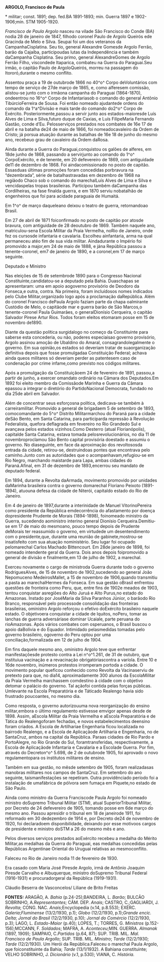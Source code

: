 **ARGOLO, Francisco de Paula**

\* militar; const. 1891; dep. fed.BA 1891-1893; min. Guerra 1897 e
1902-1906;min. STM 1905-1920.

*Francisco de Paula Argolo* nasceu na vilade São Francisco do Conde (BA)
nodia 28 de janeiro de 1847, filhodo coronel Paulo de Argolo Queirós ede
Gracinda de Melo e Silva. Seupai foi um dos veteranos da
CampanhaCisplatina. Seu tio, general Alexandre Gomesde Argolo Ferrão,
barão da Cajaíba, participoudas lutas da Independência e também
daCampanha Cisplatina. Seu primo, general AlexandreGomes de Argolo
Ferrão Filho, viscondede Itaparica, combateu na Guerra do Paraguai.Seu
irmão, o capitão Paulo de ArgoloQueirós, morreu na passagem do
Itororó,durante o mesmo conflito.

Assentou praça a 19 de outubrode 1866 no 40^o^ Corpo deVoluntários com
tempo de serviço de 27de março de 1865, e, como alferesem comissão,
alistou-se junto com o irmãona campanha do Paraguai (1864-1870),
ondeentrou no 16^o^ Corpo de Infantariasob o comando do general Antônio
TibúrcioFerreira de Sousa. Foi então nomeado ajudantede ordens do
comando da 1^a^Divisão e mais tarde do comando do2^o^ Corpo de Exército.
Posteriormente,passou a servir junto aos estados-maioresde Luís Alves de
Lima e Silva,futuro duque de Caxias, e Luís FilipeMaria Fernando Gastão,
conde d’Eu. Pelosserviços prestados nos combates de 16e 17 de abril e na
batalha de24 de maio de 1866, foi nomeadocavaleiro da Ordem de Cristo;
já porsua atuação durante as batalhas de 16e 18 de junho do mesmo ano,
recebeuo grau de cavaleiro da Ordem daRosa.

Ainda durante a Guerra do Paraguai,conquistou os galões de alferes, em
18de junho de 1868, passando a servirjunto ao comando do 1^o^
CorpoExército, e de tenente, em 20 defevereiro de 1869, com antiguidade
de11 de dezembro de 1868. Foi aindacomissionado no posto de capitão.
Essasduas últimas promoções foram concedidas porbravura na “dezembrada”,
série de batalhastravadas em dezembro de 1968 na regiãodo Chaco sob o
comando do marechalLuís Alves de Lima e Silva e vencidaspelas tropas
brasileiras. Participou também daCampanha das Cordilheiras, na fase
finalda guerra, e em 1870 serviu nobatalhão de engenheiros que foi para
acidade paraguaia de Humaitá.

Em 1^o^ de março daqueleano deixou o teatro de guerra, retornandoao
Brasil.

Em 27 de abril de 1871 foiconfirmado no posto de capitão por atosde
bravura, com antiguidade de 28 deoutubro de 1869. Também naquele ano,
matriculou-sena Escola Militar da Praia Vermelha, noRio de Janeiro, onde
fez os cursosde infantaria e cavalaria. Escolheu ainfantaria, arma na
qual permaneceu atéo fim de sua vida militar. Aindadurante o Império foi
promovido a major,em 24 de maio de 1888, e jána República passou a
tenente-coronel, em7 de janeiro de 1890, e a coronel,em 17 de março
seguinte.

Deputado e Ministro

Nas eleições de 15 de setembrode 1890 para o Congresso Nacional
Constituinte,candidatou-se a deputado pela Bahia. Duaschapas se
apresentaram: uma em apoio aogoverno provisório de Deodoro da Fonseca,e
outra, contra. Na primeira, foram incluídosos nomes indicados pelo Clube
Militar,organizado logo após a proclamação daRepública. Além do coronel
Francisco dePaula Argolo faziam parte da chapa oalmirante Custódio de
Melo, o capitãode mar e guerra barão de São Marcos,o tenente-coronel
Paula Guimarães, o generalDionísio Cerqueira, o capitão Salvador Pirese
Artur Rios. Todos foram eleitos etomaram posse em 15 de novembro de1890.

Diante da questão política surgidalogo no começo da Constituinte para
saberse esta concederia, ou não, poderes especiaisao governo provisório,
Argolo assinou amoção de Ubaldino do Amaral, consagrandolegalmente o
governo. Em sua opinião,os estados só deveriam tratar de suaorganização
definitiva depois que fosse promulgadaa Constituição Federal; achava
ainda queos militares só deveriam perder as patentesem caso de
condenação por crime infame,como previsto nos códigos militares.

Após a promulgação da Constituiçãoem 24 de fevereiro de 1891, passou,a
partir de junho, a exercer omandato ordinário na Câmara dos Deputados.Em
1892 foi eleito membro da Comissãode Marinha e Guerra da Câmara epassou
a integrar o diretório do PartidoNacional Democrata, fundado no dia 25de
abril em Salvador.

Além de concentrar seus esforçosna política, dedicava-se também à
carreiramilitar. Promovido a general de brigadaem 5 de setembro de 1893,
comocomandante do 5^o^ Distrito Militarmarchou do Paraná para a cidade
deSão Bento, em Santa Catarina, para participarda repressão à Revolução
Federalista, quefora deflagrada em fevereiro no Rio Grandedo Sul e
avançava pelos estados vizinhos.Como Desterro (atual Florianópolis),
capitalde Santa Catarina, estava tomada pelosrevolucionários, no dia 11
de novembroproclamou São Bento capital provisória doestado e assumiu o
governo. No diaseguinte, em face da aproximação dos revoltososda entrada
da cidade, retirou-se, destruindoas pontes que encontrava pelo
caminho.Junto com as autoridades que o acompanhavam,refugiou-se em Rio
Negro, marchando maistarde para Lapa, ambas cidades do Paraná.Afinal, em
31 de dezembro de 1893,encerrou seu mandato de deputado federal.

Em 1894, durante a Revolta daArmada, movimento promovido por unidades
daMarinha brasileira contra o governo domarechal Floriano Peixoto
(1891-1894), atuouna defesa da cidade de Niterói, capitaldo estado do
Rio de Janeiro.

Em 4 de janeiro de 1897,durante a interinidade de Manuel VitorinoPereira
como presidente da República emdecorrência do afastamento por doença
dopresidente Prudente de Morais (1894-1898), foinomeado ministro da
Guerra, sucedendo aoministro interino general Dionísio
Cerqueira.Demitiu-se em 17 de maio do mesmoano, pouco tempo depois de
Prudente deMorais ter reassumido o governo, em virtudede um
desentendimento com o presidente,que, durante uma reunião de
gabinete,mostrou-se insatisfeito com sua atuação noministério. Seu lugar
foi ocupado pelomarechal Carlos Machado Bittencourt. Em 28de janeiro de
1898, foi nomeado intendente geral da Guerra. Dois anos depois
foipromovido a general de divisão e finalmente,em 13 de julho de 1902, a
marechal.

Exerceu novamente o cargo de ministroda Guerra durante todo o governo
RodriguesAlves, de 15 de novembro de 1902,sucedendo ao general João
Nepomuceno MedeirosMallet, a 15 de novembro de 1906,quando transmitiu a
pasta ao marechalHermes da Fonseca. Em sua gestão oBrasil enfrentou
questões de fronteira como Peru, que, entre fins de 1902e meados de
1903, tentou conquistar asregiões do Alto Juruá e Alto Purus,no estado
do Amazonas. Instado por JoséMaria da Silva Paranhos Júnior, o barãodo
Rio Branco, responsável pelo processode consolidação das fronteiras
brasileiras, oministro Argolo reforçou o efetivo doExército brasileiro
naquele estado. O objetivoera conquistar a cidade de Iquitos, noPeru,
tomar as lanchas de guerra adversáriase dominar Ucaiale, parte peruana
do rioAmazonas. Após vários combates com osperuanos, o Brasil buscou o
apoio daBolívia e do Equador. Intimidado pelasmedidas tomadas pelo
governo brasileiro, ogoverno do Peru optou por uma
conciliação,formalizada em 12 de julho de 1904.

Em fins daquele mesmo ano, oministro Argolo teve que enfrentar
manifestaçõesde protesto contra a Lei n^o^1.261, de 31 de outubro, que
instituiua vacinação e a revacinação obrigatóriascontra a varíola. Entre
10 e 16de novembro, inúmeros protestos irromperam portoda a cidade. O
movimento popular queficou conhecido como Revolta da Vacinaserviu de
pretexto para que, no dia14, aproximadamente 300 alunos da EscolaMilitar
da Praia Vermelha marchassem comdestino à cidade com o objetivo detomar
o palácio do governo. Tal açãofoi contida pelas forças públicas.
Umlevante na Escola Preparatória e de Táticado Realengo havia sido
frustrado poucoantes, no mesmo dia.

Como resposta, o governo autorizouuma nova reorganização do ensino
militar,embora o último regulamento estivesse emvigor apenas desde de
1898. Assim, aEscola Militar da Praia Vermelha e aEscola Preparatória e
de Tática do Realengoforam fechadas, e novos estabelecimentos deensino
foram criados. A Escola de Artilhariae Engenharia ficou localizada no
bairrodo Realengo, e a Escola de Aplicaçãode Artilharia e Engenharia, no
de SantaCruz, ambos na capital da República. Paraas cidades de Rio Pardo
e PortoAlegre, no Rio Grande do Sul, foramtransferidas, respectivamente,
a Escola de Aplicaçãode Infantaria e Cavalaria e a Escolade Guerra. Por
fim, através do Decreton^o^ 5.698, de 2 de outubrode 1905, foi aprovado
o novo regulamentopara os institutos militares de ensino.

Também em sua gestão, no mêsde setembro de 1905, foram realizadasas
manobras militares nos campos de SantaCruz. Em setembro do ano seguinte,
taismanifestações se repetiram. Outra providênciado período foi a
instalação de umafábrica de pólvora sem fumaça em Piquete,no estado de
São Paulo.

Ainda como ministro da Guerra Franciscode Paula Argolo foi nomeado
ministro doSupremo Tribunal Militar (STM), atual SuperiorTribunal
Militar, por Decreto de 24 defevereiro de 1905, tomando posse em 6de
março do mesmo ano. Passou apresidir o tribunal em 18 de janeirode 1911,
foi reformado em 30 dedezembro de 1914 e, por Decreto de24 de novembro
de 1920, foi declaradoem disponibilidade, deixando por esse motivoos
cargos de presidente e ministro doSTM a 26 do mesmo mês e ano.

Pelos diversos serviços prestados aoExército recebeu a medalha do Mérito
Militar,as medalhas da Guerra do Paraguai, eas medalhas concedidas pelas
Repúblicas Argentinae Oriental do Uruguai relativas ao mesmoconflito.

Faleceu no Rio de Janeiro nodia 11 de fevereiro de 1930.

Era casado com Maria José Piresde Argolo, irmã de Antônio Joaquim
Piresde Carvalho e Albuquerque, ministro doSupremo Tribunal Federal
(1916-1931) e procuradorgeral da República (1919-1931).

Cláudio Beserra de Vasconcelos/ Liliane de Brito Freitas

**FONTES:** ARAGÃO, A. *Bahia* (p.24-25);BANDEIRA, L. *Barão*; BULCÃO
SOBRINHO, A.*Representantes*; CÂM. DEP. *Anais*; CASTRO, C.;GAGLIARDI,
J. *Revolta*; CONG. NAC. *Anais*;Encyclopedia (v.14, p.8.553); EXÉRC.
*Galeria*;*Fluminense* (13/2/1930, p.1); *Globo* (12/2/1930,
p.1);*Grande encic. Delta*; *Jornal do Brasil* (12/2/1930, p.10);
*Jornal do Comércio* (12/2/1930, p.3); LAGO, L. *Estado-Maior* (p.40);
LOPES, T.; TORRES, G. *Ministros* (p.152-156);MCCANN, F. *Soldados*;
MAFRA, A. *Aconteceu*;MIN. GUERRA. *Almanak* (1897, 1909); SAMPAIO,
C.*Partidos* (p.64, 87); SUP. TRIB. MIL. *Mal. Francisco de Paula
Argollo*; SUP. TRIB. MIL. *Ministro*; *Tarde* (12/2/1930; *Tarde*
(12/2/1930). Um Herói da República.Faleceu o marechal Paula Argolo, que
foiconstituinte da Bahia; *Tarde* (13/1/1932). A Bahiana constituinte;
VELHO SOBRINHO, J. *Dicionário* (v.1, p.530); VIANA, C. *História.*
